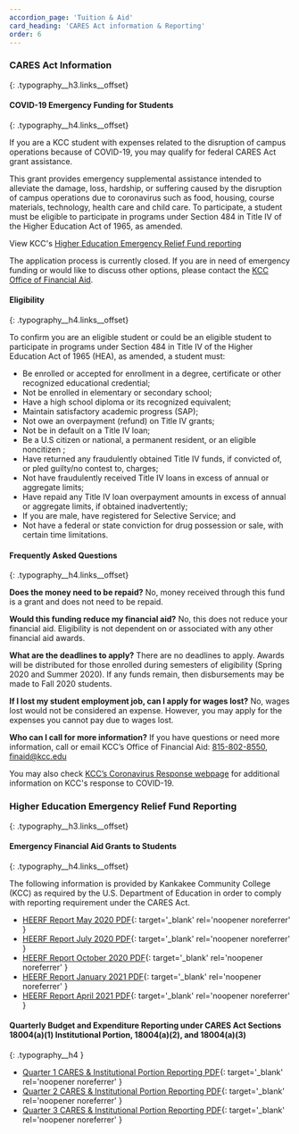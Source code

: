 ```yaml
---
accordion_page: 'Tuition & Aid'
card_heading: 'CARES Act information & Reporting'
order: 6
---
```


### CARES Act Information
{: .typography__h3.links__offset}

#### ​COVID-19 Emergency Funding for Students
{: .typography__h4.links__offset}

If you are a KCC student with expenses related to the disruption of campus operations because of COVID-19, you may qualify for federal CARES Act grant assistance.

This grant provides emergency supplemental assistance intended to alleviate the damage, loss, hardship, or suffering caused by the disruption of campus operations due to coronavirus such as food, housing, course materials, technology, health care and child care. To participate, a student must be eligible to participate in programs under Section 484 in Title IV of the Higher Education Act of 1965, as amended.

View KCC's [Higher Education Emergency Relief Fund reporting](#higher-education-emergency-relief-fund-reporting)

The application process is currently closed. If you are in need of emergency funding or would like to discuss other options, please contact the [KCC Office of Financial Aid](mailto:finaid@kcc.edu).

#### Eligibility
{: .typography__h4.links__offset}

To confirm you are an eligible student or could be an eligible student to participate in programs under Section 484 in Title IV of the Higher Education Act of 1965 (HEA), as amended, a student must:

* Be enrolled or accepted for enrollment in a degree, certificate or other recognized educational credential;
* Not be enrolled in elementary or secondary school;
* Have a high school diploma or its recognized equivalent;
* Maintain satisfactory academic progress (SAP);
* Not owe an overpayment (refund) on Title IV grants;
* Not be in default on a Title IV loan;
* Be a U.S citizen or national, a permanent resident, or an eligible noncitizen ;
* Have returned any fraudulently obtained Title IV funds, if convicted of, or pled guilty/no contest to, charges;
* Not have fraudulently received Title IV loans in excess of annual or aggregate limits;
* Have repaid any Title IV loan overpayment amounts in excess of annual or aggregate limits, if obtained inadvertently;
* If you are male, have registered for Selective Service; and
* Not have a federal or state conviction for drug possession or sale, with certain time limitations.

#### Frequently Asked Questions
{: .typography__h4.links__offset}

**Does the money need to be repaid?** No, money received through this fund is a grant and does not need to be repaid.

**Would this funding reduce my financial aid?** No, this does not reduce your financial aid. Eligibility is not dependent on or associated with any other financial aid awards.

**What are the deadlines to apply?** There are no deadlines to apply. Awards will be distributed for those enrolled during semesters of eligibility (Spring 2020 and Summer 2020). If any funds remain, then disbursements may be made to Fall 2020 students.

**If I lost my student employment job, can I apply for wages lost?** No, wages lost would not be considered an expense. However, you may apply for the expenses you cannot pay due to wages lost.

**Who can I call for more information?** If you have questions or need more information, call or email KCC’s Office of Financial Aid: [815-802-8550](tel:+18158028550), [finaid@kcc.edu](mailto:finaid@kcc.edu)

You may also check [KCC’s Coronavirus Response webpage](https://coronavirus.kcc.edu/) for additional information on KCC's response to COVID-19.​

### Higher Education Emergency Relief Fund Reporting
{: .typography__h3.links__offset}

#### ​Emergency Financial Aid Grants to Students
{: .typography__h4.links__offset}

The following information is provided by Kankakee Community College (KCC) as required by the U.S. Department of Education in order to comply with reporting requirement under the CARES Act.

- [HEERF Report May 2020 PDF](./uploads/pdf/HEERF%20Report%20May%202020.pdf){: target='_blank' rel='noopener noreferrer' }
- [HEERF Report July 2020 PDF](./uploads/pdf/HEERF%20Report%20July%202020.pdf){: target='_blank' rel='noopener noreferrer' }
- [HEERF Report October 2020 PDF](./uploads/pdf/HEERF%20Report%20October%202020.pdf){: target='_blank' rel='noopener noreferrer' }
- [HEERF Report January 2021 PDF](./uploads/pdf/HEERF%20Report%20January%202021.pdf){: target='_blank' rel='noopener noreferrer' }
- [HEERF Report April 2021 PDF](./uploads/pdf/HEERF%20Report%20April%202021.pdf){: target='_blank' rel='noopener noreferrer' }

#### Quarterly Budget and Expenditure Reporting under CARES Act Sections 18004(a)(1) Institutional Portion, 18004(a)(2), and 18004(a)(3)
{: .typography__h4 }

- [Quarter 1 CARES & Institutional Portion Reporting PDF](./uploads/pdf/Quarter%201%20CARES%20&%20Institutional%20Portion%20Reporting.pdf){: target='_blank' rel='noopener noreferrer' }
- [Quarter 2 CARES & Institutional Portion Reporting PDF](./uploads/pdf/Quarter%202%20CARES%20&%20Institutional%20Portion%20Reporting.pdf){: target='_blank' rel='noopener noreferrer' }
- [Quarter 3 CARES & Institutional Portion Reporting PDF](./uploads/pdf/Quarter%203%20CARES%20&%20Institutional%20Portion%20Reporting.pdf){: target='_blank' rel='noopener noreferrer' }
